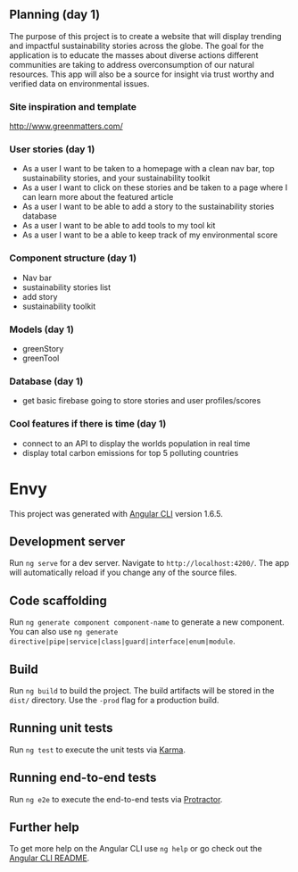 ## Planning (day 1)
The purpose of this project is to create a website that will display trending and impactful sustainability stories across the globe. The goal for the application is to educate the masses about diverse actions different communities are taking to address overconsumption of our natural resources. This app will also be a source for insight via trust worthy and verified data on environmental issues.

### Site inspiration and template
http://www.greenmatters.com/

### User stories (day 1)
* As a user I want to be taken to a homepage with a clean nav bar, top sustainability stories, and your sustainability toolkit
* As a user I want to click on these stories and be taken to a page where I can learn more about the featured article
* As a user I want to be able to add a story to the sustainability stories database
* As a user I want to be able to add tools to my tool kit
* As a user I want to be a able to keep track of my environmental score

### Component structure (day 1)
* Nav bar
* sustainability stories list
* add story
* sustainability toolkit

### Models (day 1)
* greenStory
* greenTool

### Database (day 1)
* get basic firebase going to store stories and user profiles/scores

### Cool features if there is time (day 1)
* connect to an API to display the worlds population in real time
* display total carbon emissions for top 5 polluting countries

# Envy

This project was generated with [Angular CLI](https://github.com/angular/angular-cli) version 1.6.5.

## Development server

Run `ng serve` for a dev server. Navigate to `http://localhost:4200/`. The app will automatically reload if you change any of the source files.

## Code scaffolding

Run `ng generate component component-name` to generate a new component. You can also use `ng generate directive|pipe|service|class|guard|interface|enum|module`.

## Build

Run `ng build` to build the project. The build artifacts will be stored in the `dist/` directory. Use the `-prod` flag for a production build.

## Running unit tests

Run `ng test` to execute the unit tests via [Karma](https://karma-runner.github.io).

## Running end-to-end tests

Run `ng e2e` to execute the end-to-end tests via [Protractor](http://www.protractortest.org/).

## Further help

To get more help on the Angular CLI use `ng help` or go check out the [Angular CLI README](https://github.com/angular/angular-cli/blob/master/README.md).
